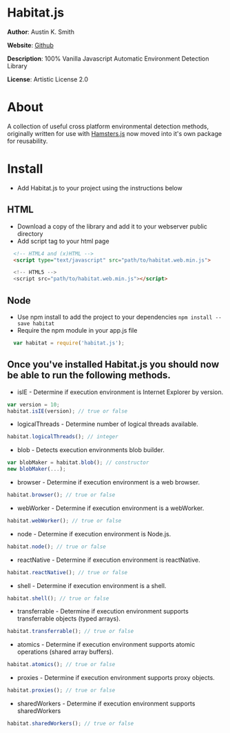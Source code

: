 # Habitat.js

**Author**: Austin K. Smith

**Website**: [Github](https://github.com/austinksmith/Habitat.js)

**Description**: 100% Vanilla Javascript Automatic Environment Detection Library

**License**: Artistic License 2.0

# About

A collection of useful cross platform environmental detection methods, originally written for use with [Hamsters.js](http://www.hamsters.io) now moved into it's own package for reusability. 


# Install

  * Add Habitat.js to your project using the instructions below

  ## HTML

  * Download a copy of the library and add it to your webserver public directory
  * Add script tag to your html page

  ```html
	<!-- HTML4 and (x)HTML -->
	<script type="text/javascript" src="path/to/habitat.web.min.js">

	<!-- HTML5 -->
	<script src="path/to/habitat.web.min.js"></script>
  ```

  ## Node

  * Use npm install to add the project to your dependencies `npm install --save habitat`
  * Require the npm module in your app.js file

  ```js
 	var habitat = require('habitat.js');
  ```

  ## Once you've installed Habitat.js you should now be able to run the following methods.

  * isIE - Determine if execution environment is Internet Explorer by version.

  ```js
  var version = 10;
  habitat.isIE(version); // true or false
  ``` 

  * logicalThreads - Determine number of logical threads available.

  ```js
  habitat.logicalThreads(); // integer
  ``` 

  * blob - Detects execution environments blob builder.

  ```js
  var blobMaker = habitat.blob(); // constructor
  new blobMaker(...);
  ``` 

  * browser - Determine if execution environment is a web browser.

  ```js
  habitat.browser(); // true or false
  ``` 

  * webWorker - Determine if execution environment is a webWorker.

  ```js
  habitat.webWorker(); // true or false
  ``` 

  * node - Determine if execution environment is Node.js.

  ```js
  habitat.node(); // true or false
  ``` 

  * reactNative - Determine if execution environment is reactNative.

  ```js
  habitat.reactNative(); // true or false
  ``` 

  * shell - Determine if execution environment is a shell.

  ```js
  habitat.shell(); // true or false
  ``` 

  * transferrable - Determine if execution environment supports transferrable objects (typed arrays).

  ```js
  habitat.transferrable(); // true or false
  ``` 

  * atomics - Determine if execution environment supports atomic operations (shared array buffers).

  ```js
  habitat.atomics(); // true or false
  ``` 

  * proxies - Determine if execution environment supports proxy objects.

  ```js
  habitat.proxies(); // true or false
  ``` 

  * sharedWorkers - Determine if execution environment supports sharedWorkers

  ```js
  habitat.sharedWorkers(); // true or false
  ```




